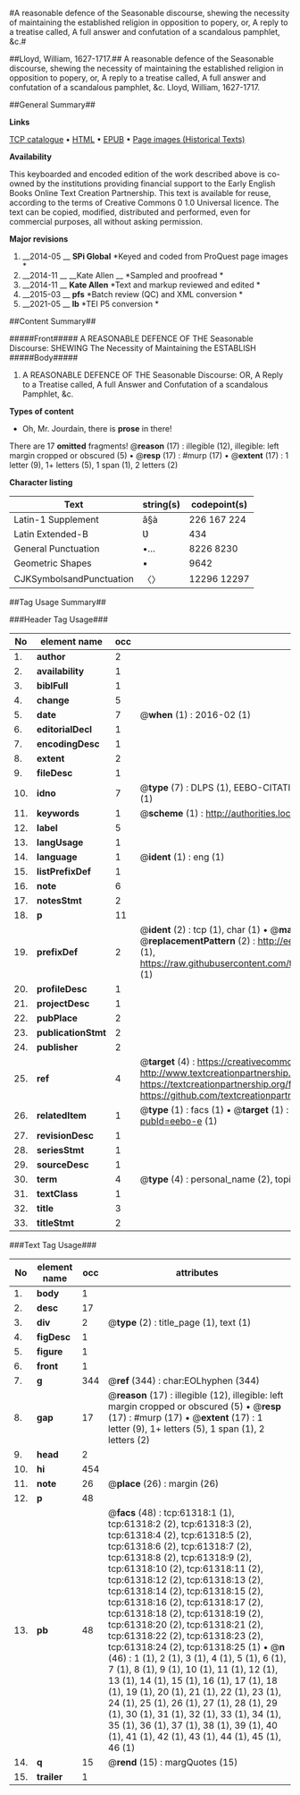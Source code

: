 #A reasonable defence of the Seasonable discourse, shewing the necessity of maintaining the established religion in opposition to popery, or, A reply to a treatise called, A full answer and confutation of a scandalous pamphlet, &c.#

##Lloyd, William, 1627-1717.##
A reasonable defence of the Seasonable discourse, shewing the necessity of maintaining the established religion in opposition to popery, or, A reply to a treatise called, A full answer and confutation of a scandalous pamphlet, &c.
Lloyd, William, 1627-1717.

##General Summary##

**Links**

[TCP catalogue](http://www.ota.ox.ac.uk/tcp/)  • 
[HTML](http://tei.it.ox.ac.uk/tcp/Texts-HTML/free/B26/B26104.html)  • 
[EPUB](http://tei.it.ox.ac.uk/tcp/Texts-EPUB/free/B26/B26104.epub) • 
[Page images (Historical Texts)](https://historicaltexts.jisc.ac.uk/eebo-12961758_61318e)

**Availability**

This keyboarded and encoded edition of the work described above is co-owned by the
    institutions providing financial support to the Early English Books Online Text Creation
    Partnership. This text is available for reuse, according to the terms of  Creative Commons 0 1.0 Universal
    licence. The text can be copied, modified, distributed and performed, even for commercial
    purposes, all without asking permission.

**Major revisions**

1. __2014-05 __ __SPi Global__ *Keyed and coded from ProQuest page images *
1. __2014-11 __ __Kate Allen __ *Sampled and proofread *
1. __2014-11 __ __Kate Allen__ *Text and markup reviewed and edited *
1. __2015-03 __ __pfs__ *Batch review (QC) and XML conversion *
1. __2021-05 __ __lb__ *TEI P5 conversion *

##Content Summary##

#####Front#####
A REASONABLE DEFENCE OF THE Seasonable Discourse: SHEWING The Necessity of Maintaining the ESTABLISH
#####Body#####

1. A REASONABLE DEFENCE OF THE Seasonable Discourse: OR, A Reply to a Treatise called, A full Answer and Confutation of a scandalous Pamphlet, &c.

**Types of content**

  * Oh, Mr. Jourdain, there is **prose** in there!

There are 17 **omitted** fragments! 
 @__reason__ (17) : illegible (12), illegible: left margin cropped or obscured (5)  •  @__resp__ (17) : #murp (17)  •  @__extent__ (17) : 1 letter (9), 1+ letters (5), 1 span (1), 2 letters (2)

**Character listing**


|Text|string(s)|codepoint(s)|
|---|---|---|
|Latin-1 Supplement|â§à|226 167 224|
|Latin Extended-B|Ʋ|434|
|General Punctuation|•…|8226 8230|
|Geometric Shapes|▪|9642|
|CJKSymbolsandPunctuation|〈〉|12296 12297|

##Tag Usage Summary##

###Header Tag Usage###

|No|element name|occ|attributes|
|---|---|---|---|
|1.|__author__|2||
|2.|__availability__|1||
|3.|__biblFull__|1||
|4.|__change__|5||
|5.|__date__|7| @__when__ (1) : 2016-02 (1)|
|6.|__editorialDecl__|1||
|7.|__encodingDesc__|1||
|8.|__extent__|2||
|9.|__fileDesc__|1||
|10.|__idno__|7| @__type__ (7) : DLPS (1), EEBO-CITATION (1), VID (1), EEBO-PROQUEST (1), STC (2), OCLC (1)|
|11.|__keywords__|1| @__scheme__ (1) : http://authorities.loc.gov/ (1)|
|12.|__label__|5||
|13.|__langUsage__|1||
|14.|__language__|1| @__ident__ (1) : eng (1)|
|15.|__listPrefixDef__|1||
|16.|__note__|6||
|17.|__notesStmt__|2||
|18.|__p__|11||
|19.|__prefixDef__|2| @__ident__ (2) : tcp (1), char (1)  •  @__matchPattern__ (2) : ([0-9\-]+):([0-9IVX]+) (1), (.+) (1)  •  @__replacementPattern__ (2) : http://eebo.chadwyck.com/downloadtiff?vid=$1&page=$2 (1), https://raw.githubusercontent.com/textcreationpartnership/Texts/master/tcpchars.xml#$1 (1)|
|20.|__profileDesc__|1||
|21.|__projectDesc__|1||
|22.|__pubPlace__|2||
|23.|__publicationStmt__|2||
|24.|__publisher__|2||
|25.|__ref__|4| @__target__ (4) : https://creativecommons.org/publicdomain/zero/1.0/ (1), http://www.textcreationpartnership.org/docs/. (1), https://textcreationpartnership.org/faq/#faq05 (1), https://github.com/textcreationpartnership (1)|
|26.|__relatedItem__|1| @__type__ (1) : facs (1)  •  @__target__ (1) : https://data.historicaltexts.jisc.ac.uk/view?pubId=eebo-e (1)|
|27.|__revisionDesc__|1||
|28.|__seriesStmt__|1||
|29.|__sourceDesc__|1||
|30.|__term__|4| @__type__ (4) : personal_name (2), topical_term (1), geographic_name (1)|
|31.|__textClass__|1||
|32.|__title__|3||
|33.|__titleStmt__|2||


###Text Tag Usage###

|No|element name|occ|attributes|
|---|---|---|---|
|1.|__body__|1||
|2.|__desc__|17||
|3.|__div__|2| @__type__ (2) : title_page (1), text (1)|
|4.|__figDesc__|1||
|5.|__figure__|1||
|6.|__front__|1||
|7.|__g__|344| @__ref__ (344) : char:EOLhyphen (344)|
|8.|__gap__|17| @__reason__ (17) : illegible (12), illegible: left margin cropped or obscured (5)  •  @__resp__ (17) : #murp (17)  •  @__extent__ (17) : 1 letter (9), 1+ letters (5), 1 span (1), 2 letters (2)|
|9.|__head__|2||
|10.|__hi__|454||
|11.|__note__|26| @__place__ (26) : margin (26)|
|12.|__p__|48||
|13.|__pb__|48| @__facs__ (48) : tcp:61318:1 (1), tcp:61318:2 (2), tcp:61318:3 (2), tcp:61318:4 (2), tcp:61318:5 (2), tcp:61318:6 (2), tcp:61318:7 (2), tcp:61318:8 (2), tcp:61318:9 (2), tcp:61318:10 (2), tcp:61318:11 (2), tcp:61318:12 (2), tcp:61318:13 (2), tcp:61318:14 (2), tcp:61318:15 (2), tcp:61318:16 (2), tcp:61318:17 (2), tcp:61318:18 (2), tcp:61318:19 (2), tcp:61318:20 (2), tcp:61318:21 (2), tcp:61318:22 (2), tcp:61318:23 (2), tcp:61318:24 (2), tcp:61318:25 (1)  •  @__n__ (46) : 1 (1), 2 (1), 3 (1), 4 (1), 5 (1), 6 (1), 7 (1), 8 (1), 9 (1), 10 (1), 11 (1), 12 (1), 13 (1), 14 (1), 15 (1), 16 (1), 17 (1), 18 (1), 19 (1), 20 (1), 21 (1), 22 (1), 23 (1), 24 (1), 25 (1), 26 (1), 27 (1), 28 (1), 29 (1), 30 (1), 31 (1), 32 (1), 33 (1), 34 (1), 35 (1), 36 (1), 37 (1), 38 (1), 39 (1), 40 (1), 41 (1), 42 (1), 43 (1), 44 (1), 45 (1), 46 (1)|
|14.|__q__|15| @__rend__ (15) : margQuotes (15)|
|15.|__trailer__|1||
